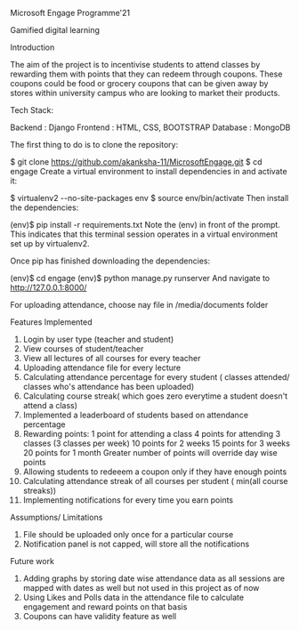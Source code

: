Microsoft Engage Programme'21

Gamified digital learning 

Introduction

The aim of the project is to incentivise students to attend classes by rewarding them with points that they can redeem through coupons.
These coupons could be food or grocery coupons that can be given away by stores within university campus who are looking to market their products.

Tech Stack:

Backend : Django
Frontend : HTML, CSS, BOOTSTRAP
Database : MongoDB

The first thing to do is to clone the repository:

$ git clone https://github.com/akanksha-11/MicrosoftEngage.git
$ cd engage
Create a virtual environment to install dependencies in and activate it:

$ virtualenv2 --no-site-packages env
$ source env/bin/activate
Then install the dependencies:

(env)$ pip install -r requirements.txt
Note the (env) in front of the prompt. This indicates that this terminal session operates in a virtual environment set up by virtualenv2.

Once pip has finished downloading the dependencies:

(env)$ cd engage
(env)$ python manage.py runserver
And navigate to http://127.0.0.1:8000/

For uploading attendance, choose nay file in /media/documents folder



Features Implemented
1. Login by user type (teacher and student)
2. View courses of student/teacher
3. View all lectures of all courses for every teacher
4. Uploading attendance file for every lecture
5. Calculating attendance percentage for every student ( classes attended/ classes who's attendance has been uploaded)
6. Calculating course streak( which goes zero everytime a student doesn't attend a class)
7. Implemented a leaderboard of students based on attendance percentage
8. Rewarding points:
        1 point for attending a class
        4 points for attending 3 classes (3 classes per week)
        10 points for 2 weeks
        15 points for 3 weeks
        20 points for 1 month
   Greater number of points will override day wise points
9. Allowing students to redeeem a coupon only if they have enough points
10. Calculating attendance streak of all courses per student ( min(all course streaks))
11. Implementing notifications for every time you earn points

Assumptions/ Limitations
1. File should be uploaded only once for a particular course
2. Notification panel is not capped, will store all the notifications

Future work
1. Adding graphs by storing date wise attendance data as all sessions are mapped with dates as well but not used in this project as of now
2. Using Likes and Polls data in the attendance file to calculate engagement and reward points on that basis
3. Coupons can have validity feature as well






